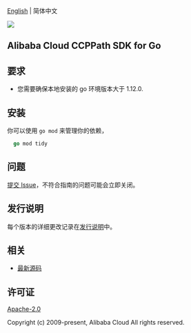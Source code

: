 [English](README.md) | 简体中文

![](https://aliyunsdk-pages.alicdn.com/icons/AlibabaCloud.svg)

## Alibaba Cloud CCPPath SDK for Go

## 要求
- 您需要确保本地安装的 go 环境版本大于 1.12.0.

## 安装

你可以使用 `go mod` 来管理你的依赖，
```go
  go mod tidy
```

## 问题
[提交 Issue](https://github.com/aliyun/aliyun-ccp/issues/new)，不符合指南的问题可能会立即关闭。

## 发行说明
每个版本的详细更改记录在[发行说明](./../../ChangeLog-Go.txt)中。

## 相关
* [最新源码](https://github.com/aliyun/aliyun-ccp/tree/master/ccppath-sdk/go)

## 许可证
[Apache-2.0](http://www.apache.org/licenses/LICENSE-2.0)

Copyright (c) 2009-present, Alibaba Cloud All rights reserved.

